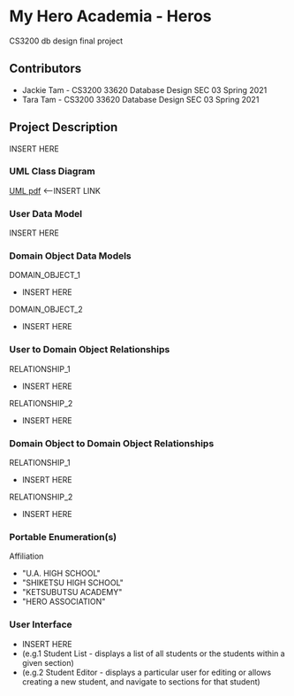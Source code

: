 # My Hero Academia - Heros
CS3200 db design final project

## Contributors
* Jackie Tam - CS3200 33620 Database Design SEC 03 Spring 2021
* Tara Tam - CS3200 33620 Database Design SEC 03 Spring 2021

## Project Description
INSERT HERE

### UML Class Diagram
[UML pdf]() <--INSERT LINK

### User Data Model
INSERT HERE

### Domain Object Data Models
DOMAIN_OBJECT_1
* INSERT HERE

DOMAIN_OBJECT_2
* INSERT HERE

### User to Domain Object Relationships
RELATIONSHIP_1
* INSERT HERE

RELATIONSHIP_2
* INSERT HERE

### Domain Object to Domain Object Relationships
RELATIONSHIP_1
* INSERT HERE

RELATIONSHIP_2
* INSERT HERE

### Portable Enumeration(s)
Affiliation
* "U.A. HIGH SCHOOL"
* "SHIKETSU HIGH SCHOOL"
* "KETSUBUTSU ACADEMY"
* "HERO ASSOCIATION"

### User Interface
* INSERT HERE
* (e.g.1 Student List - displays a list of all students or the students within a given section)
* (e.g.2 Student Editor - displays a particular user for editing or allows creating a new student, and navigate to sections for that student)
